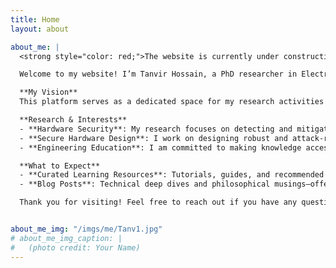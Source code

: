 ```yaml
---
title: Home
layout: about

about_me: |
  <strong style="color: red;">The website is currently under construction</strong>

  Welcome to my website! I’m Tanvir Hossain, a PhD researcher in Electrical Engineering at the University of Kansas. This is my portfolio website, where I document my research, academic journey, and teaching experiences—from my early days at Ahsanullah University of Science and Technology (AUST) to my current work in microelectronics and hardware security.

  **My Vision**  
  This platform serves as a dedicated space for my research activities in microelectronics, circuit design, and hardware security. I aim to share insights from my research and academic works, including research findings, project developments, and technical discussions. Occasionally, I will also explore philosophical perspectives and broader academic themes through blog posts.

  **Research & Interests**  
  - **Hardware Security**: My research focuses on detecting and mitigating vulnerabilities in commercial off-the-shelf (COTS) ICs. I develop techniques using formal verification and side-channel analysis to enhance the security of microelectronic systems.  
  - **Secure Hardware Design**: I work on designing robust and attack-resilient integrated circuits, employing cutting-edge cryptographic and architectural strategies to defend against evolving threats.  
  - **Engineering Education**: I am committed to making knowledge accessible. I design gamified learning modules to simplify computer hardware concepts for high school and early undergraduate students, fostering a more interactive and engaging learning experience.

  **What to Expect**  
  - **Curated Learning Resources**: Tutorials, guides, and recommended readings related to microelectronics and hardware security.  
  - **Blog Posts**: Technical deep dives and philosophical musings—offering a holistic view of what it means to be a researcher, teacher, and lifelong learner..

  Thank you for visiting! Feel free to reach out if you have any questions or are interested in collaborating.


about_me_img: "/imgs/me/Tanv1.jpg"
# about_me_img_caption: |
#   (photo credit: Your Name)
---
```

